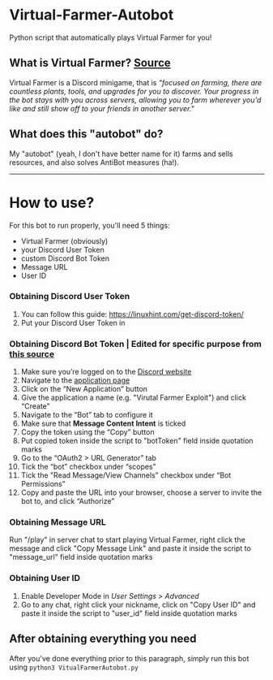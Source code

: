 # Virtual-Farmer-Autobot
Python script that automatically plays Virtual Farmer for you!

## What is Virtual Farmer? [Source](https://virtualfarmerbot.com/)
Virtual Farmer is a Discord minigame, that is *"focused on farming, there are countless plants, tools, and upgrades for you to discover. Your progress in the bot stays with you across servers, allowing you to farm wherever you'd like and still show off to your friends in another server."*

## What does this "autobot" do?
My "autobot" (yeah, I don't have better name for it) farms and sells resources, and also solves AntiBot measures (ha!).
___
# How to use?
For this bot to run properly, you'll need 5 things:
- Virtual Farmer (obviously)
- your Discord User Token
- custom Discord Bot Token
- Message URL
- User ID

### Obtaining Discord User Token
1. You can follow this guide: https://linuxhint.com/get-discord-token/
2. Put your Discord User Token in

### Obtaining Discord Bot Token | Edited for specific purpose from [this source](https://discordpy.readthedocs.io/en/stable/discord.html)
1. Make sure you’re logged on to the [Discord website](https://discord.com/)
2. Navigate to the [application page](https://discord.com/developers/applications)
3. Click on the “New Application” button
4. Give the application a name (e.g. "Virutal Farmer Exploit") and click “Create”
5. Navigate to the “Bot” tab to configure it
6. Make sure that **Message Content Intent** is ticked
7. Copy the token using the “Copy” button
8. Put copied token inside the script to "botToken" field inside quotation marks
9. Go to the “OAuth2 > URL Generator” tab
10. Tick the “bot” checkbox under “scopes”
11. Tick the "Read Message/View Channels" checkbox under “Bot Permissions”
12. Copy and paste the URL into your browser, choose a server to invite the bot to, and click “Authorize”

### Obtaining Message URL
Run "/play" in server chat to start playing Virtual Farmer, right click the message and click "Copy Message Link" and paste it inside the script to "message_url" field inside quotation marks

### Obtaining User ID
1. Enable Developer Mode in *User Settings > Advanced*
2. Go to any chat, right click your nickname, click on "Copy User ID" and paste it inside the script to "user_id" field inside quotation marks

## After obtaining everything you need
After you've done everything prior to this paragraph, simply run this bot using `python3 VitualFarmerAutobot.py`
